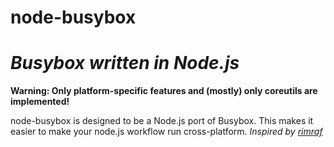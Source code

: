 # node-busybox
# _Busybox written in Node.js_

**Warning: Only platform-specific features and (mostly) only coreutils are implemented!**

node-busybox is designed to be a Node.js port of Busybox.
This makes it easier to make your node.js workflow run cross-platform.
_Inspired by [rimraf](http://npm.im/rimraf)_
